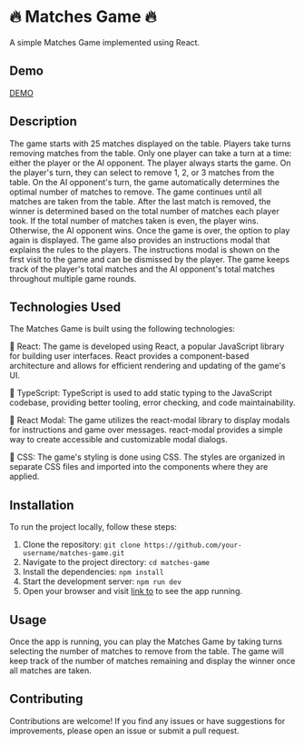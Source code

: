 # 🔥 Matches Game 🔥

A simple Matches Game implemented using React.

## Demo

[DEMO](https://sveta-kryukova.github.io/matches-game/)

## Description

The game starts with 25 matches displayed on the table.
Players take turns removing matches from the table.
Only one player can take a turn at a time: either the player or the AI opponent.
The player always starts the game.
On the player's turn, they can select to remove 1, 2, or 3 matches from the table.
On the AI opponent's turn, the game automatically determines the optimal number of matches to remove.
The game continues until all matches are taken from the table.
After the last match is removed, the winner is determined based on the total number of matches each player took.
If the total number of matches taken is even, the player wins. Otherwise, the AI opponent wins.
Once the game is over, the option to play again is displayed.
The game also provides an instructions modal that explains the rules to the players.
The instructions modal is shown on the first visit to the game and can be dismissed by the player.
The game keeps track of the player's total matches and the AI opponent's total matches throughout multiple game rounds.

## Technologies Used
The Matches Game is built using the following technologies:

🔵 React: The game is developed using React, a popular JavaScript library for building user interfaces. React provides a component-based architecture and allows for efficient rendering and updating of the game's UI.

🔵 TypeScript: TypeScript is used to add static typing to the JavaScript codebase, providing better tooling, error checking, and code maintainability.

🔵 React Modal: The game utilizes the react-modal library to display modals for instructions and game over messages. react-modal provides a simple way to create accessible and customizable modal dialogs.

🔵 CSS: The game's styling is done using CSS. The styles are organized in separate CSS files and imported into the components where they are applied.

## Installation

To run the project locally, follow these steps:

1. Clone the repository: `git clone https://github.com/your-username/matches-game.git`
2. Navigate to the project directory: `cd matches-game`
3. Install the dependencies: `npm install`
4. Start the development server: `npm run dev`
5. Open your browser and visit [link to](http://localhost:5173/) to see the app running.

## Usage

Once the app is running, you can play the Matches Game by taking turns selecting the number of matches to remove from the table. The game will keep track of the number of matches remaining and display the winner once all matches are taken.

## Contributing

Contributions are welcome! If you find any issues or have suggestions for improvements, please open an issue or submit a pull request.


